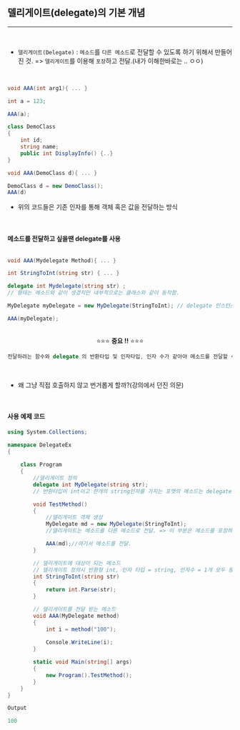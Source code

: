 ## 델리게이트(delegate)의 기본 개념
----------------------------------------------------------------

<br />

- `델리게이트(Delegate)` : `메소드`를 `다른 메소드`로 전달할 수 있도록 하기 위해서 만들어 진 것. => `델리게이트`를 이용해 `포장`하고 전달.(내가 이해한바로는 .. ㅇㅇ)

<br />

``` csharp
void AAA(int arg1){ ... }

int a = 123;

AAA(a);
```
``` csharp
class DemoClass 
{
    int id;
    string name;
    public int DisplayInfo() {..}
}

void AAA(DemoClass d){ ... } 

DemoClass d = new DemoClass();
AAA(d)
```

- 위의 코드들은 기존 인자를 통해 객체 혹은 값을 전달하는 방식

<br />

#### 메소드를 전달하고 싶을땐 delegate를 사용

```csharp

void AAA(Mydelegate Method){ ... } 

int StringToInt(string str) { ... } 

delegate int Mydelegate(string str) ; 
// 형태는 메소드와 같이 생겼지만 내부적으로는 클래스와 같이 동작함.

MyDelegate myDelegate = new MyDelegate(StringToInt); // delegate 인스턴스 생성

AAA(myDelegate);

```
<br />

<center> ⭐️⭐️⭐️ <b> 중요 !!</b> ⭐️⭐️⭐️ </center>

```csharp 
전달하려는 함수와 delegate 의 반환타입 및 인자타입, 인자 수가 같아야 메소드를 전달할 수 있다.
```
<br />

- 왜 그냥 직접 호출하지 않고 번거롭게 할까?(강의에서 던진 의문)

<br />

#### 사용 예제 코드

```csharp
using System.Collections;

namespace DelegateEx
{   
    
    class Program
    {
        //델리게이트 정의
        delegate int MyDelegate(string str); 
        // 반환타입이 int이고 한개의 string인자를 가지는 포맷의 메소드는 delegate를 통해 전달될 수 있다.

        void TestMethod()
        {
            //델리게이트 객체 생성
            MyDelegate md = new MyDelegate(StringToInt);
            //델리게이트는 메소드를 다른 메소드로 전달. => 이 부분은 메소드를 포장하는 느낌.

            AAA(md);//여기서 메소드를 전달.
        }

        // 델리게이트에 대상이 되는 메소드
        // 델리게이트 정의시 반환형 int, 인자 타입 = string, 인자수 = 1개 모두 동일한 메소드.
        int StringToInt(string str)
        {
            return int.Parse(str);
        }

        // 델리게이트를 전달 받는 메소드
        void AAA(MyDelegate method)
        {
            int i = method("100");
            
            Console.WriteLine(i);
        }

        static void Main(string[] args)
        {
            new Program().TestMethod();
        }
    }
}
```

```java
Output

100
```